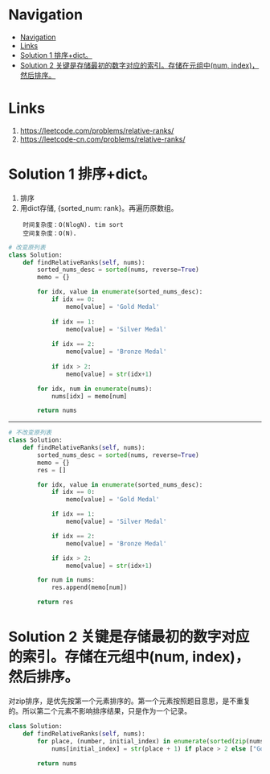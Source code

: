 # Navigation
- [Navigation](#navigation)
- [Links](#links)
- [Solution 1 排序+dict。](#solution-1-%e6%8e%92%e5%ba%8fdict)
- [Solution 2 关键是存储最初的数字对应的索引。存储在元组中(num, index)，然后排序。](#solution-2-%e5%85%b3%e9%94%ae%e6%98%af%e5%ad%98%e5%82%a8%e6%9c%80%e5%88%9d%e7%9a%84%e6%95%b0%e5%ad%97%e5%af%b9%e5%ba%94%e7%9a%84%e7%b4%a2%e5%bc%95%e5%ad%98%e5%82%a8%e5%9c%a8%e5%85%83%e7%bb%84%e4%b8%adnum-index%e7%84%b6%e5%90%8e%e6%8e%92%e5%ba%8f)

# Links
1. https://leetcode.com/problems/relative-ranks/
2. https://leetcode-cn.com/problems/relative-ranks/


# Solution 1 排序+dict。
1. 排序
2. 用dict存储, {sorted_num: rank}。再遍历原数组。
```
    时间复杂度：O(NlogN). tim sort
    空间复杂度：O(N).
```
```python
# 改变原列表
class Solution:
    def findRelativeRanks(self, nums):
        sorted_nums_desc = sorted(nums, reverse=True)
        memo = {}

        for idx, value in enumerate(sorted_nums_desc):
            if idx == 0:
                memo[value] = 'Gold Medal'
            
            if idx == 1:
                memo[value] = 'Silver Medal'
            
            if idx == 2:
                memo[value] = 'Bronze Medal'
            
            if idx > 2:
                memo[value] = str(idx+1)

        for idx, num in enumerate(nums):
            nums[idx] = memo[num]

        return nums
```
---
```python
# 不改变原列表
class Solution:
    def findRelativeRanks(self, nums):
        sorted_nums_desc = sorted(nums, reverse=True)
        memo = {}
        res = []

        for idx, value in enumerate(sorted_nums_desc):
            if idx == 0:
                memo[value] = 'Gold Medal'

            if idx == 1:
                memo[value] = 'Silver Medal'

            if idx == 2:
                memo[value] = 'Bronze Medal'

            if idx > 2:
                memo[value] = str(idx+1)

        for num in nums:
            res.append(memo[num])

        return res

```


# Solution 2 关键是存储最初的数字对应的索引。存储在元组中(num, index)，然后排序。
对zip排序，是优先按第一个元素排序的。第一个元素按照题目意思，是不重复的。所以第二个元素不影响排序结果，只是作为一个记录。
```python
class Solution:
	def findRelativeRanks(self, nums):
		for place, (number, initial_index) in enumerate(sorted(zip(nums, range(len(nums))), reverse=True)):
			nums[initial_index] = str(place + 1) if place > 2 else ["Gold Medal", "Silver Medal", "Bronze Medal"][place]
            
		return nums
```